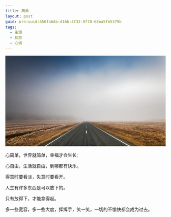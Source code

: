 ```yaml
---
title: 简单
layout: post
guid: urn:uuid:656fa6da-d16b-4f32-8f78-68ea5fe5379b
tags:
  - 生活
  - 状态
  - 心境
---
```


[![](/media/files/2020/03/29/jd.png)](https://bolg-1257385283.cos.ap-chengdu.myqcloud.com/2020/03/29/jd.png)

心简单，世界就简单，幸福才会生长;

心自由，生活就自由，到哪都有快乐。

得意时要看淡，失意时要看开。

人生有许多东西是可以放下的。

只有放得下，才能拿得起。

多一些宽容，多一些大度，挥挥手，笑一笑，一切的不愉快都会成为过去。